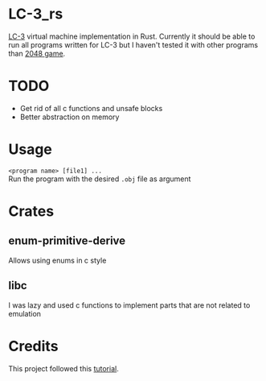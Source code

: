 # LC-3_rs
[LC-3](https://en.wikipedia.org/wiki/LC-3) virtual machine implementation in Rust. Currently it should be able to run all programs written for LC-3 but I haven't tested it with other programs than [2048 game](https://justinmeiners.github.io/lc3-vm/supplies/2048.obj).

# TODO
* Get rid of all c functions and unsafe blocks
* Better abstraction on memory

# Usage 
`<program name> [file1] ...` \
Run the program with the desired `.obj` file as argument

# Crates
## enum-primitive-derive
Allows using enums in c style
## libc
I was lazy and used c functions to implement parts that are not related to emulation

# Credits
This project followed this [tutorial](https://justinmeiners.github.io/lc3-vm/).
